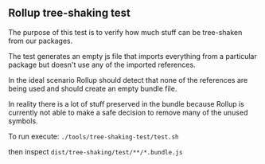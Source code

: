 Rollup tree-shaking test
------------------------

The purpose of this test is to verify how much stuff can be tree-shaken from our packages.

The test generates an empty js file that imports everything from a particular package but doesn't
use any of the imported references.

In the ideal scenario Rollup should detect that none of the references are being used and should
create an empty bundle file.

In reality there is a lot of stuff preserved in the bundle because Rollup is currently not able to
make a safe decision to remove many of the unused symbols.

To run execute: `./tools/tree-shaking-test/test.sh`

then inspect `dist/tree-shaking/test/**/*.bundle.js`
